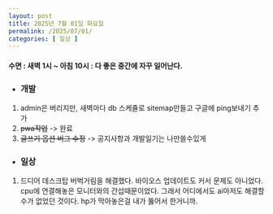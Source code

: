 ```yaml
---
layout: post
title: 2025년 7월 01일 화요일
permalink: /2025/07/01/
categories: [ 일상 ]
---
```

#### 수면 : 새벽 1시 ~ 아침 10시 : 다 좋은 중간에 자꾸 일어난다.
* ### 개발
1. admin은 버리지만, 새벽마다 db 스케쥴로 sitemap만들고 구글에 ping보내기 추가
2. ~~pwa작업~~ -> 완료
3. ~~글쓰기 옵션 버그 수정~~ -> 공지사항과 개발일기는 나만쓸수있게

* ### 일상
1. 드디어 데스크탑 버벅거림을 해결했다. 바이오스 업데이트도 커서 문제도 아니었다. cpu에 연결해놓은 모니터와의 간섭때문이었다. 그래서 어디에서도 ai마저도 해결할수가 없었던 것이다. hp가 막아놓은걸 내가 뚫어서 한거니까.
